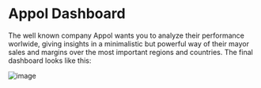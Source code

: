 # Appol Dashboard
The well known company Appol wants you to analyze their performance worlwide, giving insights in a minimalistic but powerful way of their mayor sales and margins over the most important regions and countries.
The final dashboard looks like this:


![image](https://user-images.githubusercontent.com/39070251/213003832-1a4784ec-4759-4137-8d38-969f6968a383.png)
